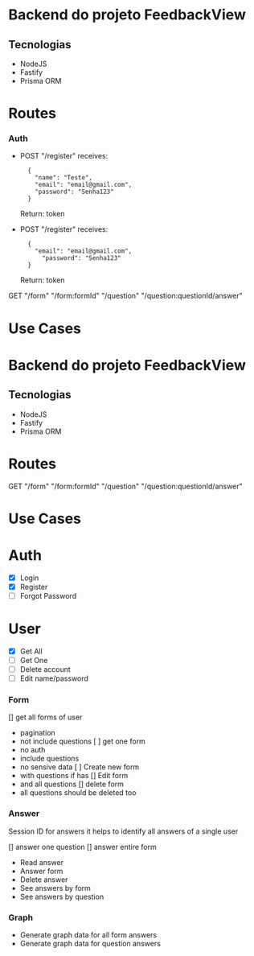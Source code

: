 # Backend do projeto FeedbackView

## Tecnologias

- NodeJS
- Fastify
- Prisma ORM

# Routes

### Auth
- POST "/register" receives:
  ```
    {
      "name": "Teste",
      "email": "email@gmail.com",
      "password": "Senha123"
    }
  ``` 
  Return: token

- POST "/register" receives:
  ```
    {
      "email": "email@gmail.com",
	    "password": "Senha123"
    }
  ``` 
  Return: token

GET
"/form"
"/form:formId"
"/question"
"/question:questionId/answer"

# Use Cases
# Backend do projeto FeedbackView

## Tecnologias

- NodeJS
- Fastify
- Prisma ORM

# Routes

GET
"/form"
"/form:formId"
"/question"
"/question:questionId/answer"

# Use Cases


# Auth
  - [x] Login
  - [x] Register
  - [ ] Forgot Password

# User
  - [x] Get All
  - [ ] Get One
  - [ ] Delete account
  - [ ] Edit name/password

### Form

[] get all forms of user
 - pagination 
 - not include questions
[ ] get one form
 - no auth
 - include questions
 - no sensive data
[ ] Create new form
- with questions if has
[] Edit form
- and all questions
[] delete form
 - all questions should be deleted too

### Answer 

Session ID for answers it helps to identify all answers of a single user


[] answer one question
[] answer entire form


- Read answer
- Answer form
- Delete answer
- See answers by form
- See answers by question

### Graph

- Generate graph data for all form answers
- Generate graph data for question answers